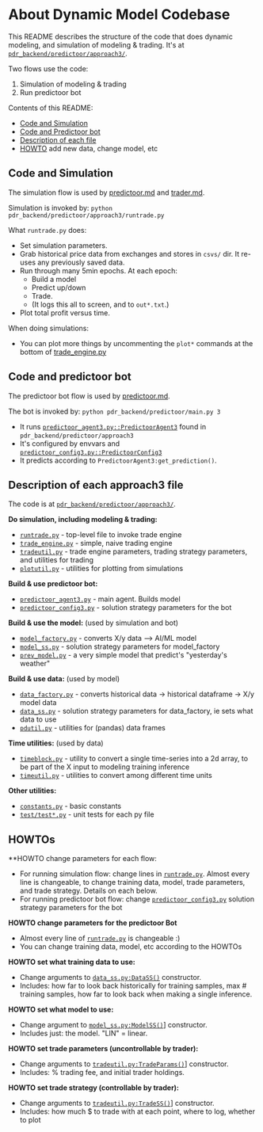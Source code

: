 <!--
Copyright 2023 Ocean Protocol Foundation
SPDX-License-Identifier: Apache-2.0
-->

# About Dynamic Model Codebase

This README describes the structure of the code that does dynamic modeling, and simulation of modeling & trading. It's at [`pdr_backend/predictoor/approach3/`](../pdr_backend/predictoor/approach3/).

Two flows use the code:
1. Simulation of modeling & trading
2. Run predictoor bot

Contents of this README:
- [Code and Simulation](#code-and-simulation)
- [Code and Predictoor bot](#code-and-predictoor-bot)
- [Description of each file](#description-of-each-approach3-file)
- [HOWTO](#howtos) add new data, change model, etc

## Code and Simulation

The simulation flow is used by [predictoor.md](predictoor.md) and [trader.md](trader.md).

Simulation is invoked by: `python pdr_backend/predictoor/approach3/runtrade.py`

What `runtrade.py` does:
- Set simulation parameters.
- Grab historical price data from exchanges and stores in `csvs/` dir. It re-uses any previously saved data.
- Run through many 5min epochs. At each epoch:
   - Build a model
   - Predict up/down
   - Trade.
   - (It logs this all to screen, and to `out*.txt`.)
- Plot total profit versus time.

When doing simulations:
- You can plot more things by uncommenting the `plot*` commands at the bottom of [trade_engine.py](../pdr_backend/predictoor/approach3/trade_engine.py)

## Code and predictoor bot

The predictoor bot flow is used by [predictoor.md](predictoor.md).

The bot is invoked by: `python pdr_backend/predictoor/main.py 3`

- It runs [`predictoor_agent3.py::PredictoorAgent3`](../pdr_backend/predictoor/approach3/predictoor_agent3.py) found in `pdr_backend/predictoor/approach3`
- It's configured by envvars and [`predictoor_config3.py::PredictoorConfig3`](../pdr_backend/predictoor/approach3/predictoor_config3.py)
- It predicts according to `PredictoorAgent3:get_prediction()`.

## Description of each approach3 file

The code is at [`pdr_backend/predictoor/approach3/`](../pdr_backend/predictoor/approach3/).

**Do simulation, including modeling & trading:**
- [`runtrade.py`](../pdr_backend/predictoor/approach3/runtrade.py) - top-level file to invoke trade engine
- [`trade_engine.py`](../pdr_backend/predictoor/approach3/trade_engine.py) - simple, naive trading engine
- [`tradeutil.py`](../pdr_backend/predictoor/approach3/tradeutil.py) - trade engine parameters, trading strategy parameters, and utilities for trading
- [`plotutil.py`](../pdr_backend/predictoor/approach3/plotutil.py) - utilities for plotting from simulations

**Build & use predictoor bot:**
- [`predictoor_agent3.py`](../pdr_backend/predictoor/approach3/predictoor_agent3.py) - main agent. Builds model
- [`predictoor_config3.py`](../pdr_backend/predictoor/approach3/predictoor_config3.py) - solution strategy parameters for the bot

**Build & use the model:** (used by simulation and bot)
- [`model_factory.py`](../pdr_backend/predictoor/approach3/model_factory.py) - converts X/y data --> AI/ML model
- [`model_ss.py`](../pdr_backend/predictoor/approach3/model_ss.py) - solution strategy parameters for model_factory
- [`prev_model.py`](../pdr_backend/predictoor/approach3/prev_model.py) - a very simple model that predict's "yesterday's weather"

**Build & use data:** (used by model)
- [`data_factory.py`](../pdr_backend/predictoor/approach3/data_factory.py) - converts historical data -> historical dataframe -> X/y model data
- [`data_ss.py`](../pdr_backend/predictoor/approach3/data_ss.py) - solution strategy parameters for data_factory, ie sets what data to use
- [`pdutil.py`](../pdr_backend/predictoor/approach3/pdutil.py) - utilities for (pandas) data frames

**Time utilities:** (used by data)
- [`timeblock.py`](../pdr_backend/predictoor/approach3/timeblock.py) - utility to convert a single time-series into a 2d array, to be part of the X input to modeling training inference
- [`timeutil.py`](../pdr_backend/predictoor/approach3/timeutil.py) - utilities to convert among different time units

**Other utilities:**
- [`constants.py`](../pdr_backend/predictoor/approach3/constants.py) - basic constants
- [`test/test*.py`](../pdr_backend/predictoor/approach3/test/) - unit tests for each py file

## HOWTOs

**HOWTO change parameters for each flow:
- For running simulation flow: change lines in [`runtrade.py`](../pdr_backend/predictoor/approach3/runtrade.py). Almost every line is changeable, to change training data, model, trade parameters, and trade strategy. Details on each below.
- For running predictoor bot flow: change [`predictoor_config3.py`](../pdr_backend/predictoor/approach3/predictoor_config3.py) solution strategy parameters for the bot

**HOWTO change parameters for the predictoor Bot**
- Almost every line of [`runtrade.py`](../pdr_backend/predictoor/approach3/runtrade.py) is changeable :)
- You can change training data, model, etc according to the HOWTOs

**HOWTO set what training data to use:** 
- Change arguments to [`data_ss.py:DataSS()`](../pdr_backend/predictoor/approach3/data_ss.py) constructor.
- Includes: how far to look back historically for training samples, max # training samples, how far to look back when making a single inference.

**HOWTO set what model to use:** 
- Change argument to [`model_ss.py:ModelSS()`](../pdr_backend/predictoor/approach3/model_ss.py)] constructor.
- Includes just: the model. "LIN" = linear.

**HOWTO set trade parameters (uncontrollable by trader):** 
- Change arguments to [`tradeutil.py:TradeParams()`](../pdr_backend/predictoor/approach3/tradeutil.py)] constructor.
- Includes: % trading fee, and initial trader holdings.

**HOWTO set trade strategy (controllable by trader):** 
- Change arguments to [`tradeutil.py:TradeSS()`](../pdr_backend/predictoor/approach3/tradeutil.py)] constructor.
- Includes: how much $ to trade with at each point, where to log, whether to plot

